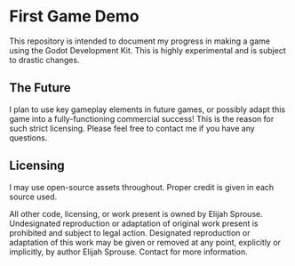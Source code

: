 # First Game Demo

This repository is intended to document my progress in making a game using the Godot Development Kit. This is highly experimental and is subject to drastic changes. 

## The Future

I plan to use key gameplay elements in future games, or possibly adapt this game into a fully-functioning commercial success! This is the reason for such strict licensing. Please feel free to contact me if you have any questions.

## Licensing

I may use open-source assets throughout. Proper credit is given in each source used.

All other code, licensing, or work present is owned by Elijah Sprouse. Undesignated reproduction or adaptation of original work present is prohibited and subject to legal action. Designated reproduction or adaptation of this work may be given or removed at any point, explicitly or implicitly, by author Elijah Sprouse. Contact for more information.
